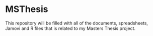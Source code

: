 # MSThesis

This repository will be filled with all of the documents, spreadsheets, Jamovi and R files that is related to my Masters Thesis project.
